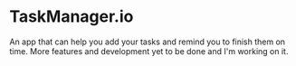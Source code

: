 # TaskManager.io

An app that can help you add your tasks and remind you to finish them on time. More features and development yet to be done and I'm working on it.
